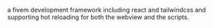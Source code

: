 a fivem development framework including react and tailwindcss and supporting hot reloading for both the webview and the scripts.

